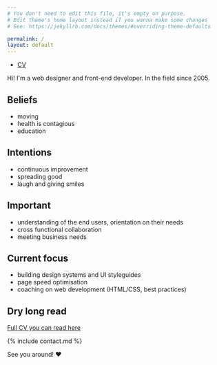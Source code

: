 ```yaml
---
# You don't need to edit this file, it's empty on purpose.
# Edit theme's home layout instead if you wanna make some changes
# See: https://jekyllrb.com/docs/themes/#overriding-theme-defaults

permalink: /
layout: default
---
```


<nav>
  <ul>
    <li class="nav__item {% if location == '/' or page.layout == 'default' %}active {% endif %}"><a href="cv">CV</a></li>
  </ul>
</nav>

Hi! I'm a web designer and front-end developer. In the field since 2005.


## Beliefs
- moving
- health is contagious
- education


## Intentions
- continuous improvement 
- spreading good
- laugh and giving smiles


## Important
- understanding of the end users, orientation on their needs
- cross functional collaboration
- meeting business needs


## Current focus
- building design systems and UI styleguides
- page speed optimisation
- coaching on web development (HTML/CSS, best practices)


## Dry long read
[Full CV you can read here](cv)


{% include contact.md %}

<!-- 

## Another place on the web
- [tataata](http://tataata.com) -->

See you around! ♥
